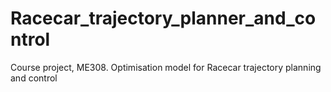 # Racecar_trajectory_planner_and_control
Course project, ME308. Optimisation model for Racecar trajectory planning and control
